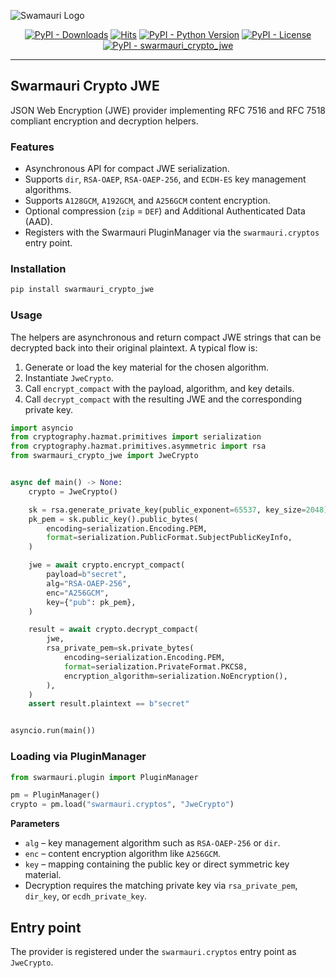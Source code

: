 ![Swamauri Logo](https://res.cloudinary.com/dbjmpekvl/image/upload/v1730099724/Swarmauri-logo-lockup-2048x757_hww01w.png)

<p align="center">
    <a href="https://pypi.org/project/swarmauri_crypto_jwe/"><img src="https://img.shields.io/pypi/dm/swarmauri_crypto_jwe" alt="PyPI - Downloads"/></a>
    <a href="https://hits.sh/github.com/swarmauri/swarmauri-sdk/tree/master/pkgs/standards/swarmauri_crypto_jwe/"><img alt="Hits" src="https://hits.sh/github.com/swarmauri/swarmauri-sdk/tree/master/pkgs/standards/swarmauri_crypto_jwe.svg"/></a>
    <a href="https://pypi.org/project/swarmauri_crypto_jwe/"><img src="https://img.shields.io/pypi/pyversions/swarmauri_crypto_jwe" alt="PyPI - Python Version"/></a>
    <a href="https://pypi.org/project/swarmauri_crypto_jwe/"><img src="https://img.shields.io/pypi/l/swarmauri_crypto_jwe" alt="PyPI - License"/></a>
    <a href="https://pypi.org/project/swarmauri_crypto_jwe/"><img src="https://img.shields.io/pypi/v/swarmauri_crypto_jwe?label=swarmauri_crypto_jwe&color=green" alt="PyPI - swarmauri_crypto_jwe"/></a>
</p>

---

## Swarmauri Crypto JWE

JSON Web Encryption (JWE) provider implementing RFC 7516 and RFC 7518 compliant encryption and decryption helpers.

### Features

- Asynchronous API for compact JWE serialization.
- Supports `dir`, `RSA-OAEP`, `RSA-OAEP-256`, and `ECDH-ES` key management algorithms.
- Supports `A128GCM`, `A192GCM`, and `A256GCM` content encryption.
- Optional compression (`zip` = `DEF`) and Additional Authenticated Data (AAD).
- Registers with the Swarmauri PluginManager via the `swarmauri.cryptos` entry point.

### Installation

```bash
pip install swarmauri_crypto_jwe
```

### Usage

The helpers are asynchronous and return compact JWE strings that can be
decrypted back into their original plaintext. A typical flow is:

1. Generate or load the key material for the chosen algorithm.
2. Instantiate `JweCrypto`.
3. Call `encrypt_compact` with the payload, algorithm, and key details.
4. Call `decrypt_compact` with the resulting JWE and the corresponding
   private key.

```python
import asyncio
from cryptography.hazmat.primitives import serialization
from cryptography.hazmat.primitives.asymmetric import rsa
from swarmauri_crypto_jwe import JweCrypto


async def main() -> None:
    crypto = JweCrypto()

    sk = rsa.generate_private_key(public_exponent=65537, key_size=2048)
    pk_pem = sk.public_key().public_bytes(
        encoding=serialization.Encoding.PEM,
        format=serialization.PublicFormat.SubjectPublicKeyInfo,
    )

    jwe = await crypto.encrypt_compact(
        payload=b"secret",
        alg="RSA-OAEP-256",
        enc="A256GCM",
        key={"pub": pk_pem},
    )

    result = await crypto.decrypt_compact(
        jwe,
        rsa_private_pem=sk.private_bytes(
            encoding=serialization.Encoding.PEM,
            format=serialization.PrivateFormat.PKCS8,
            encryption_algorithm=serialization.NoEncryption(),
        ),
    )
    assert result.plaintext == b"secret"


asyncio.run(main())
```

### Loading via PluginManager

```python
from swarmauri.plugin import PluginManager

pm = PluginManager()
crypto = pm.load("swarmauri.cryptos", "JweCrypto")
```

**Parameters**

- `alg` – key management algorithm such as `RSA-OAEP-256` or `dir`.
- `enc` – content encryption algorithm like `A256GCM`.
- `key` – mapping containing the public key or direct symmetric key
  material.
- Decryption requires the matching private key via `rsa_private_pem`,
  `dir_key`, or `ecdh_private_key`.

## Entry point

The provider is registered under the `swarmauri.cryptos` entry point as `JweCrypto`.
